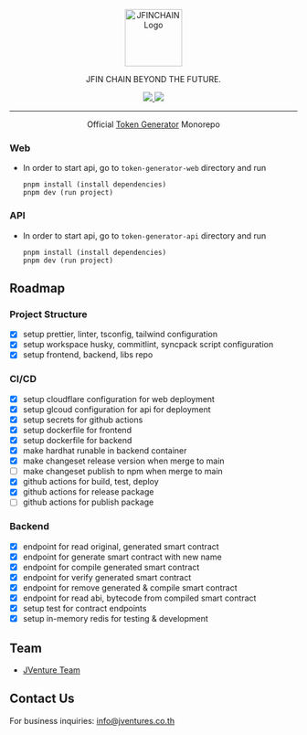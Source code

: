 <p align="center">
  <a href="https://jfinchain.com/" target="blank"><img src="https://static.wixstatic.com/media/ff114f_a8511d92b57c4e6ea27422ede46f5f57~mv2.png/v1/fill/w_69,h_69,al_c,q_85,usm_0.66_1.00_0.01,enc_auto/JFIN%20Logo-06.png" height="100" alt="JFINCHAIN Logo" /></a>
</p>
<p align="center">JFIN CHAIN BEYOND THE FUTURE.</p>

<p align="center">
    <a href="https://www.facebook.com/JFINofficial" target="_blank">
        <img src="https://img.shields.io/badge/Facebook-1877F2?style=social&logo=facebook">
    </a>
    <a href="https://twitter.com/jfinofficial" target="_blank">
        <img src="https://img.shields.io/github/followers/jventures-jdn?style=social">
    </a>
</p>
<hr/>

<p align="center">
    Official <a href="https://github.com/jventures-jdn/project-staking-ui">Token Generator</a> Monorepo
</p>

### Web

- In order to start api, go to `token-generator-web` directory and run
  ```
  pnpm install (install dependencies)
  pnpm dev (run project)
  ```

### API

- In order to start api, go to `token-generator-api` directory and run
  ```
  pnpm install (install dependencies)
  pnpm dev (run project)
  ```

## Roadmap

### Project Structure

- [x] setup prettier, linter, tsconfig, tailwind configuration
- [x] setup workspace husky, commitlint, syncpack script configuration
- [x] setup frontend, backend, libs repo

### CI/CD

- [x] setup cloudflare configuration for web deployment
- [x] setup glcoud configuration for api for deployment
- [x] setup secrets for github actions
- [x] setup dockerfile for frontend
- [x] setup dockerfile for backend
- [x] make hardhat runable in backend container
- [x] make changeset release version when merge to main
- [ ] make changeset publish to npm when merge to main
- [x] github actions for build, test, deploy
- [x] github actions for release package
- [ ] github actions for publish package

### Backend

- [x] endpoint for read original, generated smart contract
- [x] endpoint for generate smart contract with new name
- [x] endpoint for compile generated smart contract
- [x] endpoint for verify generated smart contract
- [x] endpoint for remove generated & compile smart contract
- [x] endpoint for read abi, bytecode from compiled smart contract
- [x] setup test for contract endpoints
- [x] setup in-memory redis for testing & development

## Team

- [JVenture Team](https://github.com/orgs/jventures-jdn)

## Contact Us

For business inquiries: info@jventures.co.th
